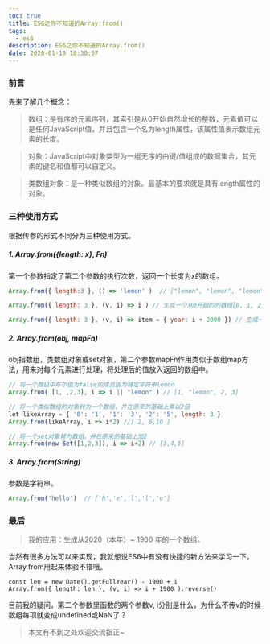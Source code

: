 ```yaml
---
toc: true
title: ES6之你不知道的Array.from()
tags:
  - es6
description: ES6之你不知道的Array.from()
date: 2020-01-10 18:30:57
---
```


### 前言
先来了解几个概念：
>数组：是有序的元素序列，其索引是从0开始自然增长的整数，元素值可以是任何JavaScript值，并且包含一个名为length属性，该属性值表示数组元素的长度。

>对象：JavaScript中对象类型为一组无序的由键/值组成的数据集合，其元素的键名和值都可以自定义。

>类数组对象：是一种类似数组的对象。最基本的要求就是具有length属性的对象。

### 三种使用方式
根据传参的形式不同分为三种使用方式。


##### 1. Array.from({length: x}, Fn)
第一个参数指定了第二个参数的执行次数，返回一个长度为x的数组。
```js
Array.from({ length:3 }, () => 'lemon' )  // ["lemon", "lemon", "lemon"]

Array.from({ length: 3 }, (v, i) => i ) // 生成一个从0开始的的数组[0, 1, 2] 这里我暂时还有疑问参数v是什么？？？

Array.from({ length: 3 }, (v, i) => item = { year: i + 2000 }) // 生成一个年份对象数组[{'year': 2000, 'year': 2001, 'year': 2002}]
```

<!--more-->
##### 2.  Array.from(obj, mapFn)
obj指数组，类数组对象或set对象，第二个参数mapFn作用类似于数组map方法，用来对每个元素进行处理，将处理后的值放入返回的数组中。
```js
// 将一个数组中布尔值为false的成员指为特定字符串lemon
Array.from( [1, ,2,3], i => i || "lemon" ) // [1, "lemon", 2, 3]

// 将一个类似数组的对象转为一个数组，并在原来的基础上乘以2倍
let likeArray = { '0': '1', '1': '3', '2': '5', length: 3 }
Array.from(likeArray, i => i*2) //[ 2, 6,10 ]

// 将一个set对象转为数组，并在原来的基础上加2
Array.from(new Set([1,2,3]), i => i+2) // [3,4,5]
```
##### 3. Array.from(String)
参数是字符串。
```js
Array.from('hello')  // ['h','e','l','l','o']
```

### 最后
>我的应用：生成从2020（本年）~ 1900 年的一个数组。

当然有很多方法可以来实现，我就想说ES6中有没有快捷的新方法来学习一下，Array.from用起来体验不错哦。
```
const len = new Date().getFullYear() - 1900 + 1
Array.from({ length: len }, (v, i) => i + 1900 ).reverse()
```
目前我的疑问，第二个参数里函数的两个参数v, i分别是什么，为什么不传v的时候数组每项就变成undefined或NaN了？

>本文有不到之处欢迎交流指正~
